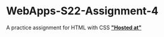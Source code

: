 # WebApps-S22-Assignment-4
A practice assignment for HTML with CSS
**["Hosted at"](https://44-563-web-apps-s22.github.io/webapps-s22-assignment-4-MaheshMickey/)**